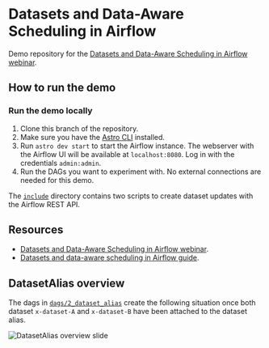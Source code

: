 # Datasets and Data-Aware Scheduling in Airflow

Demo repository for the [Datasets and Data-Aware Scheduling in Airflow webinar](https://www.astronomer.io/events/webinars/datasets-and-data-aware-scheduling-in-airflow-video).

## How to run the demo

### Run the demo locally

1. Clone this branch of the repository.
2. Make sure you have the [Astro CLI](https://docs.astronomer.io/astro/cli/install-cli) installed.
3. Run `astro dev start` to start the Airflow instance. The webserver with the Airflow UI will be available at `localhost:8080`. Log in with the credentials `admin:admin`.
4. Run the DAGs you want to experiment with. No external connections are needed for this demo.

The [`include`](include) directory contains two scripts to create dataset updates with the Airflow REST API. 

## Resources

- [Datasets and Data-Aware Scheduling in Airflow webinar](https://www.astronomer.io/events/webinars/datasets-and-data-aware-scheduling-in-airflow-video).
- [Datasets and data-aware scheduling in Airflow guide](https://www.astronomer.io/docs/learn/airflow-datasets/).


## DatasetAlias overview

The dags in [`dags/2_dataset_alias`](/dags/2_dataset_alias/) create the following situation once both dataset `x-dataset-A` and `x-dataset-B` have been
attached to the dataset alias.

![DatasetAlias overview slide](/static/dataset_alias_overview.png)